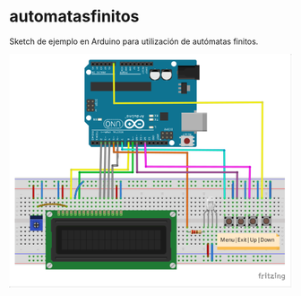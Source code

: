 # automatasfinitos
Sketch de ejemplo en Arduino para utilización de autómatas finitos.

![Esquemático en Fritzing por @klhernandez42](https://raw.githubusercontent.com/klhernandez42/automatasfinitos/master/fzz/automatasFinitos_.png)
